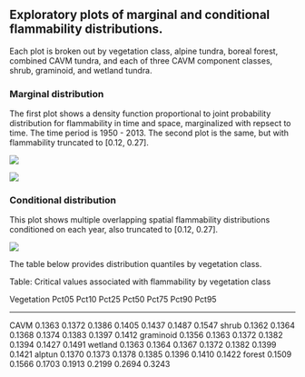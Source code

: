 






##
##
## Exploratory plots of marginal and conditional flammability distributions.

Each plot is broken out by vegetation class, alpine tundra, boreal forest, combined CAVM tundra, and each of three CAVM component classes, shrub, graminoid, and wetland tundra.

### Marginal distribution

The first plot shows a density function proportional to joint probability distribution for flammability in time and space,
marginalized with repsect to time. The time period is 1950 - 2013. The second plot is the same, but with flammability truncated to [0.12, 0.27].

![](flam_dist_files/figure-html/plot01a-1.png) 

![](flam_dist_files/figure-html/plot01b-1.png) 

### Conditional distribution

This plot shows multiple overlapping spatial flammability distributions conditioned on each year, also truncated to [0.12, 0.27].

![](flam_dist_files/figure-html/plot02-1.png) 

The table below provides distribution quantiles by vegetation class.


Table: Critical values associated with flammability by vegetation class

Vegetation     Pct05    Pct10    Pct25    Pct50    Pct75    Pct90    Pct95
-----------  -------  -------  -------  -------  -------  -------  -------
CAVM          0.1363   0.1372   0.1386   0.1405   0.1437   0.1487   0.1547
shrub         0.1362   0.1364   0.1368   0.1374   0.1383   0.1397   0.1412
graminoid     0.1356   0.1363   0.1372   0.1382   0.1394   0.1427   0.1491
wetland       0.1363   0.1364   0.1367   0.1372   0.1382   0.1399   0.1421
alptun        0.1370   0.1373   0.1378   0.1385   0.1396   0.1410   0.1422
forest        0.1509   0.1566   0.1703   0.1913   0.2199   0.2694   0.3243
